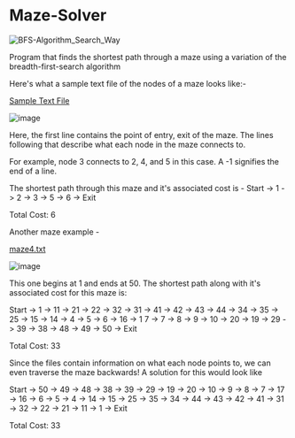 # Maze-Solver

![BFS-Algorithm_Search_Way](https://user-images.githubusercontent.com/94260151/197352881-2ae45dd2-38b4-4a21-b4c0-4bc408ff5a4c.gif)


Program that finds the shortest path through a maze using a variation of the breadth-first-search algorithm

Here's what a sample text file of the nodes of a maze looks like:- 

<a href="https://drive.google.com/file/d/1srvrXOEKwaF9SunM0QWxNbO4INfowj6L/view" target="_blank"> Sample Text File </a>

![image](https://user-images.githubusercontent.com/94260151/197352564-5d06663f-dbc6-4933-a94a-f397cd2f0c10.png)

Here, the first line contains the point of entry, exit of the maze. The lines following that describe what each node in the maze connects to.

For example, node 3 connects to 2, 4, and 5 in this case. A -1 signifies the end of a line. 

The shortest path through this maze and it's associated cost is - 
Start -> 1 -> 2 -> 3 -> 5 -> 6 -> Exit

Total Cost: 6


Another maze example - 

[maze4.txt](https://github.com/JonathanAlexMasc/Maze-Solver/files/9844895/maze4.txt)

![image](https://user-images.githubusercontent.com/94260151/197353538-19a8884b-1bfd-4abd-9e52-7ea9079a17f4.png)

This one begins at 1 and ends at 50. The shortest path along with it's associated cost for this maze is: 

Start -> 1 -> 11 -> 21 -> 22 -> 32 -> 31 -> 41 -> 42 -> 43 -> 44 -> 34 -> 35 -> 25 -> 15 -> 14 -> 4 -> 5 -> 6 -> 16 -> 1
7 -> 7 -> 8 -> 9 -> 10 -> 20 -> 19 -> 29 -> 39 -> 38 -> 48 -> 49 -> 50 -> Exit

Total Cost: 33


Since the files contain information on what each node points to, we can even traverse the maze backwards! A solution for this would look like 

Start -> 50 -> 49 -> 48 -> 38 -> 39 -> 29 -> 19 -> 20 -> 10 -> 9 -> 8 -> 7 -> 17 -> 16 -> 6 -> 5 -> 4 -> 14 -> 15 -> 25
-> 35 -> 34 -> 44 -> 43 -> 42 -> 41 -> 31 -> 32 -> 22 -> 21 -> 11 -> 1 -> Exit

Total Cost: 33


